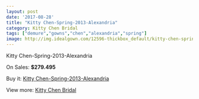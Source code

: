 ```yaml
---
layout: post
date: '2017-08-28'
title: "Kitty Chen-Spring-2013-Alexandria"
category: Kitty Chen Bridal
tags: ["demure","gowns","chen","alexandria","spring"]
image: http://img.idealgown.com/12596-thickbox_default/kitty-chen-spring-2013-alexandria.jpg
---
```

Kitty Chen-Spring-2013-Alexandria

On Sales: **$279.495**
<a href="https://www.idealgown.com/en/kitty-chen-bridal/5072-kitty-chen-spring-2013-alexandria.html"><amp-img layout="responsive" width="600" height="600" src="//img.idealgown.com/12596-thickbox_default/kitty-chen-spring-2013-alexandria.jpg" alt="Kitty Chen-Spring-2013-Alexandria 0" /></a>
<a href="https://www.idealgown.com/en/kitty-chen-bridal/5072-kitty-chen-spring-2013-alexandria.html"><amp-img layout="responsive" width="600" height="600" src="//img.idealgown.com/12595-thickbox_default/kitty-chen-spring-2013-alexandria.jpg" alt="Kitty Chen-Spring-2013-Alexandria 1" /></a>

Buy it: [Kitty Chen-Spring-2013-Alexandria](https://www.idealgown.com/en/kitty-chen-bridal/5072-kitty-chen-spring-2013-alexandria.html "Kitty Chen-Spring-2013-Alexandria")

View more: [Kitty Chen Bridal](https://www.idealgown.com/en/65-kitty-chen-bridal "Kitty Chen Bridal")